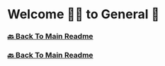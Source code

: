 # Welcome 🙋‍♂️ to General 🛒

### [🔙 Back To Main Readme](../readme.md)

### [🔙 Back To Main Readme](../readme.md)
